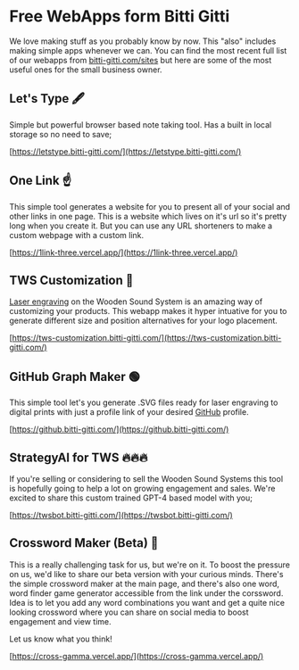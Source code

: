 # Free WebApps form Bitti Gitti

We love making stuff as you probably know by now. This "also" includes making simple apps whenever we can. You can find the most recent full list of our webapps from [bitti-gitti.com/sites](https://www.bitti-gitti.com/sites) but here are some of the most useful ones for the small business owner.

## Let's Type 🖋️

Simple but powerful browser based note taking tool. Has a built in local storage so no need to save;

[https://letstype.bitti-gitti.com/](https://letstype.bitti-gitti.com/)



## One Link ☝️

This simple tool generates a website for you to present all of your social and other links in one page. This is a website which lives on it's url so it's pretty long when you create it. But you can use any URL shorteners to make a custom webpage with a custom link. 

[https://1link-three.vercel.app/](https://1link-three.vercel.app/)

## TWS Customization 💎

[Laser engraving](/customizations.md) on the Wooden Sound System is an amazing way of customizing your products. This webapp makes it hyper intuative for you to generate different size and position alternatives for your logo placement. 

[https://tws-customization.bitti-gitti.com/](https://tws-customization.bitti-gitti.com/)

## GitHub Graph Maker 🟢 

This simple tool let's you generate .SVG files ready for laser engraving to digital prints with just a profile link of your desired [GitHub](/github) profile. 

[https://github.bitti-gitti.com/](https://github.bitti-gitti.com/)

## StrategyAI for TWS 🔥🔥🔥

If you're selling or considering to sell the Wooden Sound Systems this tool is hopefully going to help a lot on growing engagement and sales. We're excited to share this custom trained GPT-4 based model with you;

[https://twsbot.bitti-gitti.com/](https://twsbot.bitti-gitti.com/)

## Crossword Maker (Beta) 🧩

This is a really challenging task for us, but we're on it. To boost the pressure on us, we'd like to share our beta version with your curious minds. There's the simple crossword maker at the main page, and there's also one word, word finder game generator accessible from the link under the corssword. Idea is to let you add any word combinations you want and get a quite nice looking crossword where you can share on social media to boost engagement and view time. 

Let us know what you think! 

[https://cross-gamma.vercel.app/](https://cross-gamma.vercel.app/)

